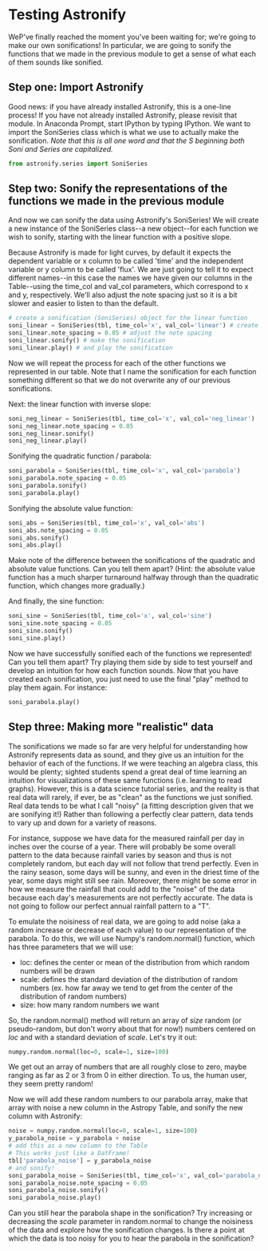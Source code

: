 # Testing Astronify

WeP've finally reached the moment you've been waiting for; we're going to make our own sonifications! In particular, we are going to sonify the functions that we made in the previous module to get a sense of what each of them sounds like sonified.

## Step one: Import Astronify

Good news: if you have already installed Astronify, this is a one-line process! If you have not already installed Astronify, please revisit that module. In Anaconda Prompt, start IPython by typing IPython. We want to import the SoniSeries class which is what we use to actually make the sonification. *Note that this is all one word and that the S beginning both Soni and Series are capitalized.*

```python 
from astronify.series import SoniSeries
```

## Step two: Sonify the representations of the functions we made in the previous module

And now we can sonify the data using Astronify's SoniSeries! We will create a new instance of the SoniSeries class--a new object--for each function we wish to sonify, starting with the linear function with a positive slope.

Because Astronify is made for light curves, by default it expects the dependent variable or x column to be called 'time' and the independent variable or y column to be called 'flux'. We are just going to tell it to expect different names--in this case the names we have given our columns in the Table--using the time_col and val_col parameters, which correspond to x and y, respectively. We'll also adjust the note spacing just so it is a bit slower and easier to listen to than the default.

```python 
# create a sonification (SoniSeries) object for the linear function
soni_linear = SoniSeries(tbl, time_col='x', val_col='linear') # create a SoniSeries object
soni_linear.note_spacing = 0.05 # adjust the note spacing
soni_linear.sonify() # make the sonification
soni_linear.play() # and play the sonification
```

Now we will repeat the process for each of the other functions we represented in our table. Note that I name the sonification for each function something different so that we do not overwrite any of our previous sonifications.

Next: the linear function with inverse slope:
```python 
soni_neg_linear = SoniSeries(tbl, time_col='x', val_col='neg_linear')
soni_neg_linear.note_spacing = 0.05
soni_neg_linear.sonify()
soni_neg_linear.play()
```

Sonifying the quadratic function / parabola:
```python 
soni_parabola = SoniSeries(tbl, time_col='x', val_col='parabola')
soni_parabola.note_spacing = 0.05
soni_parabola.sonify()
soni_parabola.play()
```

Sonifying the absolute value function:
```python 
soni_abs = SoniSeries(tbl, time_col='x', val_col='abs')
soni_abs.note_spacing = 0.05
soni_abs.sonify()
soni_abs.play()
```

Make note of the difference between the sonifications of the quadratic and absolute value functions. Can you tell them apart? (Hint: the absolute value function has a much sharper turnaround halfway through than the quadratic function, which changes more gradually.)

And finally, the sine function:
```python 
soni_sine = SoniSeries(tbl, time_col='x', val_col='sine')
soni_sine.note_spacing = 0.05
soni_sine.sonify()
soni_sine.play()
```

Now we have successfully sonified each of the functions we represented! Can you tell them apart? Try playing them side by side to test yourself and develop an intuition for how each function sounds. Now that you have created each sonification, you just need to use the final "play" method to play them again. For instance:

```python 
soni_parabola.play()
```

## Step three: Making more "realistic" data

The sonifications we made so far are very helpful for understanding how Astronify represents data as sound, and they give us an intuition for the behavior of each of the functions. If we were teaching an algebra class, this would be plenty; sighted students spend a great deal of time learning an intuition for visualizations of these same functions (i.e. learning to read graphs). However, this is a data science tutorial series, and the reality is that real data will rarely, if ever, be as "clean" as the functions we just sonified. Real data tends to be what I call "noisy" (a fitting description given that we are sonifying it!) Rather than following a perfectly clear pattern, data tends to vary up and down for a variety of reasons.

For instance, suppose we have data for the measured rainfall per day in inches over the course of a year. There will probably be some overall pattern to the data because rainfall varies by season and thus is not completely random, but each day will not follow that trend perfectly. Even in the rainy season, some days will be sunny, and even in the driest time of the year, some days might still see rain. Moreover, there might be some error in how we measure the rainfall that could add to the "noise" of the data because each day's measurements are not perfectly accurate. The data is not going to follow our perfect annual rainfall pattern to a "T".

To emulate the noisiness of real data, we are going to add noise (aka a random increase or decrease of each value) to our representation of the parabola. To do this, we will use Numpy's random.normal() function, which has three parameters that we will use:
* loc: defines the center or mean of the distribution from which random numbers will be drawn
* scale: defines the standard deviation of the distribution of random numbers (ex. how far away we tend to get from the center of the distribution of random numbers)
* size: how many random numbers we want

So, the random.normal() method will return an array of *size* random (or pseudo-random, but don't worry about that for now!) numbers centered on *loc* and with a standard deviation of *scale*. Let's try it out: 

```python 
numpy.random.normal(loc=0, scale=1, size=100)
```

We get out an array of numbers that are all roughly close to zero, maybe ranging as far as 2 or 3 from 0 in either direction. To us, the human user, they seem pretty random!

Now we will add these random numbers to our parabola array, make that array with noise a new column in the Astropy Table, and sonify the new column with Astronify:

```python 
noise = numpy.random.normal(loc=0, scale=1, size=100)
y_parabola_noise = y_parabola + noise
# add this as a new column to the Table
# This works just like a DatFrame!
tbl['parabola_noise'] = y_parabola_noise
# and sonify!
soni_parabola_noise = SoniSeries(tbl, time_col='x', val_col='parabola_noise')
soni_parabola_noise.note_spacing = 0.05
soni_parabola_noise.sonify()
soni_parabola_noise.play()
```

Can you still hear the parabola shape in the sonification? Try increasing or decreasing the *scale* parameter in random.normal to change the noisiness of the data and explore how the sonification changes. Is there a point at which the data is too noisy for you to hear the parabola in the sonification?